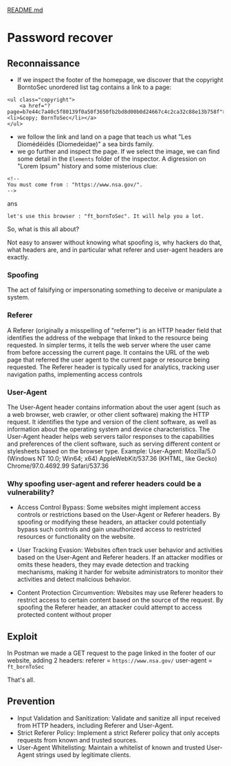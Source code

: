 [README.md](../../../README.md)
# Password recover
## Reconnaissance
- If we inspect the footer of the homepage, we discover that the copyright BorntoSec unordered list tag contains a link to a page:
```
<ul class="copyright">
	<a href="?page=b7e44c7a40c5f80139f0a50f3650fb2bd8d00b0d24667c4c2ca32c88e13b758f"><li>&copy; BornToSec</li></a>
</ul>

```
- we follow the link and land on a page that teach us what "Les Diomédéidés (Diomedeidae)" a sea birds family. 
- we go further and inspect the page. If we select the image, we can find some detail in the `Elements` folder of the inspector. A digression on "Lorem Ipsum" history and some misterious clue:

```
<!--
You must come from : "https://www.nsa.gov/".
-->
```
ans
```
let's use this browser : "ft_bornToSec". It will help you a lot.
```
So, what is this all about?

Not easy to answer without knowing what spoofing is, why hackers do that, what headers are, and in particular what referer and user-agent headers are exactly.

### Spoofing
The act of falsifying or impersonating something to deceive or manipulate a system.

### Referer
A Referer (originally a misspelling of "referrer") is an HTTP header field that identifies the address of the webpage that linked to the resource being requested. In simpler terms, it tells the web server where the user came from before accessing the current page. 
It contains the URL of the web page that referred the user agent to the current page or resource being requested.
The Referer header is typically used for analytics, tracking user navigation paths, implementing access controls

### User-Agent
The User-Agent header contains information about the user agent (such as a web browser, web crawler, or other client software) making the HTTP request.
It identifies the type and version of the client software, as well as information about the operating system and device characteristics.
The User-Agent header helps web servers tailor responses to the capabilities and preferences of the client software, such as serving different content or stylesheets based on the browser type.
Example: User-Agent: Mozilla/5.0 (Windows NT 10.0; Win64; x64) AppleWebKit/537.36 (KHTML, like Gecko) Chrome/97.0.4692.99 Safari/537.36

### Why spoofing user-agent and referer headers could be a vulnerability?
- Access Control Bypass: Some websites might implement access controls or restrictions based on the User-Agent or Referer headers. By spoofing or modifying these headers, an attacker could potentially bypass such controls and gain unauthorized access to restricted resources or functionality on the website.

- User Tracking Evasion: Websites often track user behavior and activities based on the User-Agent and Referer headers. If an attacker modifies or omits these headers, they may evade detection and tracking mechanisms, making it harder for website administrators to monitor their activities and detect malicious behavior.

- Content Protection Circumvention: Websites may use Referer headers to restrict access to certain content based on the source of the request. By spoofing the Referer header, an attacker could attempt to access protected content without proper 

## Exploit
In Postman we made a GET request to the page linked in the footer of our website, adding 2 headers:
referer = `https://www.nsa.gov/`
user-agent = `ft_bornToSec`

That's all.

## Prevention
- Input Validation and Sanitization:
Validate and sanitize all input received from HTTP headers, including Referer and User-Agent.
- Strict Referer Policy:
Implement a strict Referer policy that only accepts requests from known and trusted sources.
- User-Agent Whitelisting:
Maintain a whitelist of known and trusted User-Agent strings used by legitimate clients.